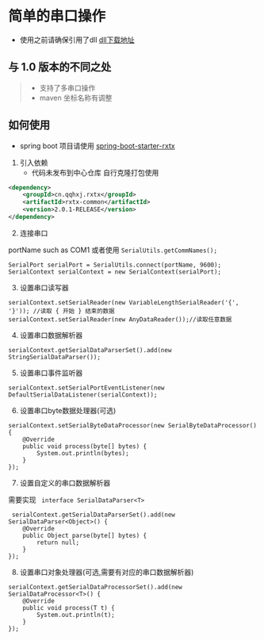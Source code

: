 # 简单的串口操作

- 使用之前请确保引用了dll  [dll下载地址](https://github.com/CMU-CREATE-Lab/commons-java/tree/master/java/lib/rxtx)

## 与 1.0 版本的不同之处

> - 支持了多串口操作
> - maven 坐标名称有调整
>

## 如何使用

- spring boot 项目请使用 [spring-boot-starter-rxtx](https://github.com/han1396735592/spring-boot-starter-rxtx)

1. 引入依赖
    - 代码未发布到中心仓库 自行克隆打包使用

```xml
<dependency>
    <groupId>cn.qqhxj.rxtx</groupId>
    <artifactId>rxtx-common</artifactId>
    <version>2.0.1-RELEASE</version>
</dependency>
```

2. 连接串口

portName such as COM1 或者使用 `SerialUtils.getCommNames();`

```
SerialPort serialPort = SerialUtils.connect(portName, 9600);
SerialContext serialContext = new SerialContext(serialPort);
```

3. 设置串口读写器

```
serialContext.setSerialReader(new VariableLengthSerialReader('{', '}')); //读取 { 开始 } 结束的数据 
serialContext.setSerialReader(new AnyDataReader());//读取任意数据
```

4. 设置串口数据解析器

```
serialContext.getSerialDataParserSet().add(new StringSerialDataParser());
```

5. 设置串口事件监听器

```
serialContext.setSerialPortEventListener(new DefaultSerialDataListener(serialContext));
```

6. 设置串口byte数据处理器(可选)

```
serialContext.setSerialByteDataProcessor(new SerialByteDataProcessor() {
    @Override
    public void process(byte[] bytes) {
        System.out.println(bytes);
    }
});
```

7. 设置自定义的串口数据解析器

需要实现 ` interface SerialDataParser<T>`

```
 serialContext.getSerialDataParserSet().add(new SerialDataParser<Object>() {
    @Override
    public Object parse(byte[] bytes) {
        return null;
    }
});
```

8. 设置串口对象处理器(可选,需要有对应的串口数据解析器)

```
serialContext.getSerialDataProcessorSet().add(new SerialDataProcessor<T>() {
    @Override
    public void process(T t) {
        System.out.println(t);
    }
});
```

